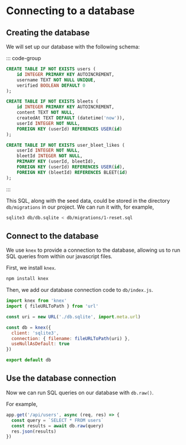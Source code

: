 # Connecting to a database

## Creating the database

We will set up our database with the following schema:

::: code-group

```sql [users]
CREATE TABLE IF NOT EXISTS users (
    id INTEGER PRIMARY KEY AUTOINCREMENT,
    username TEXT NOT NULL UNIQUE,
    verified BOOLEAN DEFAULT 0
);
```

```sql [bleets]
CREATE TABLE IF NOT EXISTS bleets (
    id INTEGER PRIMARY KEY AUTOINCREMENT,
    content TEXT NOT NULL,
    createdAt TEXT DEFAULT (datetime('now')),
    userId INTEGER NOT NULL,
    FOREIGN KEY (userId) REFERENCES USER(id)
);
```

```sql [likes]
CREATE TABLE IF NOT EXISTS user_bleet_likes (
    userId INTEGER NOT NULL,
    bleetId INTEGER NOT NULL,
    PRIMARY KEY (userId, bleetId),
    FOREIGN KEY (userId) REFERENCES USER(id),
    FOREIGN KEY (bleetId) REFERENCES BLEET(id)
);
```

:::

This SQL, along with the seed data, could be stored in the directory
`db/migrations` in our project. We can run it with, for example,

```bash
sqlite3 db/db.sqlite < db/migrations/1-reset.sql
```

## Connect to the database

We use `knex` to provide a connection to the database, allowing us to run SQL
queries from within our javascript files.

First, we install `knex`.

```bash
npm install knex
```

Then, we add our database connection code to `db/index.js`.

```js
import knex from 'knex'
import { fileURLToPath } from 'url'

const uri = new URL('./db.sqlite', import.meta.url)

const db = knex({
  client: 'sqlite3',
  connection: { filename: fileURLToPath(uri) },
  useNullAsDefault: true
})

export default db
```

## Use the database connection

Now we can run SQL queries on our database with `db.raw()`.

For example,

```js
app.get('/api/users', async (req, res) => {
  const query = `SELECT * FROM users`
  const results = await db.raw(query)
  res.json(results)
})
```
